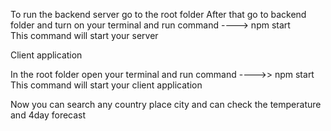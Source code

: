 To run the backend server go to the root folder 
After that go to backend folder and turn on your terminal and run   command           ----> npm start  
This command will start your server 








Client application 

In the root folder open your terminal and run command ---->> npm start
This command will start your client application 


Now you can search any country place city and can check the temperature and 4day forecast 
